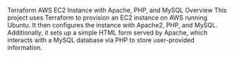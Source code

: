 Terraform AWS EC2 Instance with Apache, PHP, and MySQL
Overview
This project uses Terraform to provision an EC2 instance on AWS running Ubuntu. It then configures the instance with Apache2, PHP, and MySQL. Additionally, it sets up a simple HTML form served by Apache, which interacts with a MySQL database via PHP to store user-provided information.
